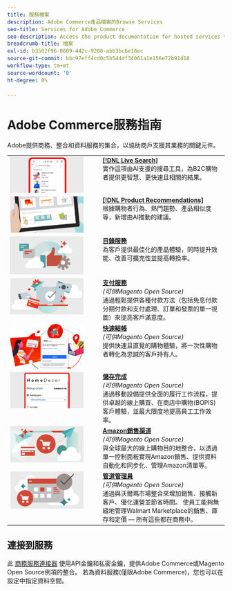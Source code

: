 ```yaml
---
title: 服務檔案
description: Adobe Commerce產品檔案的Browse Services
seo-title: Services for Adobe Commerce
seo-description: Access the product documentation for hosted services that help Adobe Commerce and Magento Open Source merchants support key components of their business.
breadcrumb-title: 檔案
exl-id: b3502f96-0809-442c-9208-abb3bc6e18ec
source-git-commit: bbc97eff4cd0c5b544df34061a1e156e72b91d18
workflow-type: tm+mt
source-wordcount: '0'
ht-degree: 0%

---
```


# Adobe Commerce服務指南

Adobe提供商務、整合和資料服務的集合，以協助商戶支援其業務的關鍵元件。

<table>
<tr>
  <td valign="top" width="200">
      <img alt="[!DNL Live Search]" src="assets/live-search.png" width="170px"/></td>
   <td valign="top"><a href="https://experienceleague.adobe.com/docs/commerce-merchant-services/live-search/overview.html"><strong>[!DNL Live Search]</strong></a>  
    <div>實作這項由AI支援的搜尋工具，為B2C購物者提供更智慧、更快速且相關的結果。</div>
  </td>
   </tr>
<tr>
   <td valign="top" width="200">
       <img alt="[!UICONTROL Product Recommendations]" src="assets/product-recs.png" width="170px"/></td>
   <td valign="top">
   <a href="https://experienceleague.adobe.com/docs/commerce-merchant-services/product-recommendations/overview.html"><strong>[!DNL Product Recommendations]</strong></a>
    <div>根據購物者行為、熱門趨勢、產品相似度等，新增由AI推動的建議。</div>
  </td>
   </tr>
<tr>
    <td valign="top" width="200px">
       <img alt="目錄服務" src="assets/catalog-service.png" width="170px"></td>
   <td valign="top"><a href="https://experienceleague.adobe.com/docs/commerce-merchant-services/catalog-service/guide-overview.html"> <strong>目錄服務</strong></a> <br>
    <div>為客戶提供最佳化的產品體驗，同時提升效能、改善可擴充性並提高轉換率。</div>
  </td>
   </tr>
<tr>
  <td valign="top" width="200px">
    <img alt="支付服務" src="assets/payment-services.png" width="170px"/></td>
   <td valign="top"><a href="https://experienceleague.adobe.com/docs/commerce-merchant-services/payment-services/guide-overview.html"><strong>支付服務</strong></a>  <br><em>(可供Magento Open Source)</em>
    <div>通過輕鬆提供各種付款方法（包括免息付款分期付款和支付處理、訂單和發票的單一視圖）來提高客戶滿意度。</div>
  </td>
    </tr>
<tr>
  <td valign="top" width="200px">
    <img alt="快速結帳" src="assets/quick-checkout.png" width="170px"/></td>
   <td valign="top"><a href="https://experienceleague.adobe.com/docs/commerce-merchant-services/quick-checkout/overview.html"><strong>快速結帳</strong></a>  <br><em>(可供Magento Open Source)</em>
    <div>提供快速且直覺的購物體驗，將一次性購物者轉化為忠誠的客戶持有人。</div>
  </td>
    </tr>
<tr>
    <td valign="top">
       <img alt="儲存完成" src="assets/store-fulfillment-landing-graphic.png" width="170px"/></td>
   <td valign="top"><a href="https://experienceleague.adobe.com/docs/commerce-merchant-services/store-fulfillment/guide-overview.html"> <strong>儲存完成</strong></a> <br><em>(可供Magento Open Source)</em>
    <div>通過移動設備提供全面的履行工作流程，提供卓越的線上購買、在商店中購物(BOPIS)客戶體驗，並最大限度地提高員工工作效率。</div>
  </td>
   </tr>
<tr>
    <td valign="top" width="200px">
       <img alt="AmazonSales Channel" src="assets/amazon-channel.png" width="170px"></td>
   <td valign="top"><a href="https://experienceleague.adobe.com/docs/commerce-channels/amazon/guide-overview.html"> <strong>Amazon銷售渠道</strong></a> <br><em>(可供Magento Open Source)</em>
    <div>與全球最大的線上購物目的地整合，以透過單一控制面板實現Amazon銷售、提供資料自動化和同步化、管理Amazon清單等。</div>
  </td>
   </tr>
<tr>
    <td valign="top">
       <img alt="[!DNL Channel Manager]" src="assets/channel-manager.png" width="170px"></td>
   <td valign="top"><a href="https://experienceleague.adobe.com/docs/commerce-channels/channel-manager/guide-overview.html"> <strong>管道管理員</strong></a> <br><em>(可供Magento Open Source)</em>
    <div>通過與沃爾瑪市場整合來增加銷售、接觸新客戶、優化運營並節省時間。 使員工能夠無縫地管理Walmart Marketplace的銷售、庫存和定價 — 所有這些都在商務中。</div>
  </td>
   </tr>
</table>

## 連接到服務

此 [商務服務連接器](saas.md) 使用API金鑰和私密金鑰，提供Adobe Commerce或Magento Open Source例項的整合。 若為資料服務(僅限Adobe Commerce)，您也可以在設定中指定資料空間。
